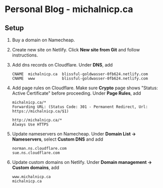 # Personal Blog - michalnicp.ca

## Setup

1. Buy a domain on Namecheap.
2. Create new site on Netlify. Click **New site from Git** and follow instructions.
3. Add dns records on Cloudflare. Under **DNS**, add

    ```
    CNAME  michalnicp.ca  blissful-goldwasser-0fb624.netlify.com
    CNAME  www            blissful-goldwasser-0fb624.netlify.com
    ```

4. Add page rules on Cloudflare. Make sure **Crypto** page shows "Status: Active Certificate" before proceeding. Under **Page Rules**, add

    ```
    michalnicp.ca/*
    Forwarding URL: (Status Code: 301 - Permanent Redirect, Url: https://michalnicp.ca/$1)

    http://michalnicp.ca/*
    Always Use HTTPS
    ```

5. Update nameservers on Namecheap. Under **Domain List &rarr; Nameservers**, select **Custom DNS** and add

    ```
    norman.ns.cloudflare.com
    sue.ns.cloudflare.com
    ```

6. Update custom domains on Netlify. Under **Domain management &rarr; Custom domains**, add

    ```
    www.michalnicp.ca
    michalnicp.ca
    ```
